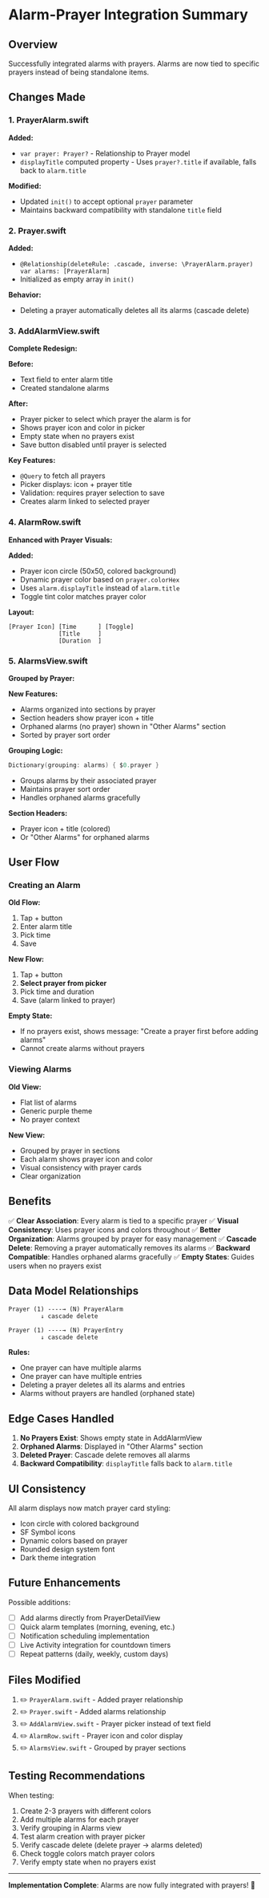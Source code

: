# Alarm-Prayer Integration Summary

## Overview
Successfully integrated alarms with prayers. Alarms are now tied to specific prayers instead of being standalone items.

## Changes Made

### 1. PrayerAlarm.swift
**Added:**
- `var prayer: Prayer?` - Relationship to Prayer model
- `displayTitle` computed property - Uses `prayer?.title` if available, falls back to `alarm.title`

**Modified:**
- Updated `init()` to accept optional `prayer` parameter
- Maintains backward compatibility with standalone `title` field

### 2. Prayer.swift
**Added:**
- `@Relationship(deleteRule: .cascade, inverse: \PrayerAlarm.prayer) var alarms: [PrayerAlarm]`
- Initialized as empty array in `init()`

**Behavior:**
- Deleting a prayer automatically deletes all its alarms (cascade delete)

### 3. AddAlarmView.swift
**Complete Redesign:**

**Before:**
- Text field to enter alarm title
- Created standalone alarms

**After:**
- Prayer picker to select which prayer the alarm is for
- Shows prayer icon and color in picker
- Empty state when no prayers exist
- Save button disabled until prayer is selected

**Key Features:**
- `@Query` to fetch all prayers
- Picker displays: icon + prayer title
- Validation: requires prayer selection to save
- Creates alarm linked to selected prayer

### 4. AlarmRow.swift
**Enhanced with Prayer Visuals:**

**Added:**
- Prayer icon circle (50x50, colored background)
- Dynamic prayer color based on `prayer.colorHex`
- Uses `alarm.displayTitle` instead of `alarm.title`
- Toggle tint color matches prayer color

**Layout:**
```
[Prayer Icon] [Time      ] [Toggle]
              [Title     ]
              [Duration  ]
```

### 5. AlarmsView.swift
**Grouped by Prayer:**

**New Features:**
- Alarms organized into sections by prayer
- Section headers show prayer icon + title
- Orphaned alarms (no prayer) shown in "Other Alarms" section
- Sorted by prayer sort order

**Grouping Logic:**
```swift
Dictionary(grouping: alarms) { $0.prayer }
```
- Groups alarms by their associated prayer
- Maintains prayer sort order
- Handles orphaned alarms gracefully

**Section Headers:**
- Prayer icon + title (colored)
- Or "Other Alarms" for orphaned alarms

## User Flow

### Creating an Alarm

**Old Flow:**
1. Tap + button
2. Enter alarm title
3. Pick time
4. Save

**New Flow:**
1. Tap + button
2. **Select prayer from picker**
3. Pick time and duration
4. Save (alarm linked to prayer)

**Empty State:**
- If no prayers exist, shows message: "Create a prayer first before adding alarms"
- Cannot create alarms without prayers

### Viewing Alarms

**Old View:**
- Flat list of alarms
- Generic purple theme
- No prayer context

**New View:**
- Grouped by prayer in sections
- Each alarm shows prayer icon and color
- Visual consistency with prayer cards
- Clear organization

## Benefits

✅ **Clear Association**: Every alarm is tied to a specific prayer
✅ **Visual Consistency**: Uses prayer icons and colors throughout
✅ **Better Organization**: Alarms grouped by prayer for easy management
✅ **Cascade Delete**: Removing a prayer automatically removes its alarms
✅ **Backward Compatible**: Handles orphaned alarms gracefully
✅ **Empty States**: Guides users when no prayers exist

## Data Model Relationships

```
Prayer (1) ----→ (N) PrayerAlarm
         ↓ cascade delete

Prayer (1) ----→ (N) PrayerEntry
         ↓ cascade delete
```

**Rules:**
- One prayer can have multiple alarms
- One prayer can have multiple entries
- Deleting a prayer deletes all its alarms and entries
- Alarms without prayers are handled (orphaned state)

## Edge Cases Handled

1. **No Prayers Exist**: Shows empty state in AddAlarmView
2. **Orphaned Alarms**: Displayed in "Other Alarms" section
3. **Deleted Prayer**: Cascade delete removes all alarms
4. **Backward Compatibility**: `displayTitle` falls back to `alarm.title`

## UI Consistency

All alarm displays now match prayer card styling:
- Icon circle with colored background
- SF Symbol icons
- Dynamic colors based on prayer
- Rounded design system font
- Dark theme integration

## Future Enhancements

Possible additions:
- [ ] Add alarms directly from PrayerDetailView
- [ ] Quick alarm templates (morning, evening, etc.)
- [ ] Notification scheduling implementation
- [ ] Live Activity integration for countdown timers
- [ ] Repeat patterns (daily, weekly, custom days)

## Files Modified

1. ✏️ `PrayerAlarm.swift` - Added prayer relationship
2. ✏️ `Prayer.swift` - Added alarms relationship
3. ✏️ `AddAlarmView.swift` - Prayer picker instead of text field
4. ✏️ `AlarmRow.swift` - Prayer icon and color display
5. ✏️ `AlarmsView.swift` - Grouped by prayer sections

## Testing Recommendations

When testing:
1. Create 2-3 prayers with different colors
2. Add multiple alarms for each prayer
3. Verify grouping in Alarms view
4. Test alarm creation with prayer picker
5. Verify cascade delete (delete prayer → alarms deleted)
6. Check toggle colors match prayer colors
7. Verify empty state when no prayers exist

---

**Implementation Complete**: Alarms are now fully integrated with prayers! 🎉
